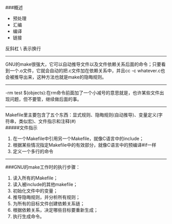 ###概述  
* 预处理  
* 汇编 
* 编译
* 链接  

反斜杠 \ 表示换行
***  
GNU的make很强大，它可以自动推导文件以及文件依赖关系后面的命令；只要看到一个.o文件，它就会自动的把.c文件加在依赖关系中，并且cc -c whatever.c也会被推导出来，这种方法也就是make的隐晦规则。 
*** 
 
-rm test $(objects):在rm命令前面加了一个小减号的意思就是，也许某些文件出现问题，但不要管，继续做后面的事。
***  
Makefile里主要包含了五个东西：显式规则、隐晦规则(自动推导)、变量定义(字符串，类似宏)、文件指示和注释(#)  
#####文件指示  
1. 在一个Makefile中引用另一个Makefile，就像C语言中的include；
2. 根据某些情况指定Makefile中的有效部分，就像C语言中的预编译#if一样
3. 定义一个多行的命令

***  
###GNU的make工作时的执行步骤：
1. 读入所有的Makefile；
2. 读入被include的其他makefile；
3. 初始化文件中的变量；
4. 推导隐晦规则，并分析所有规则；
5. 为所有的目标文件创建依赖关系链；
6. 根据依赖关系，决定哪些目标要重新生成；
7. 执行生成命令。 

